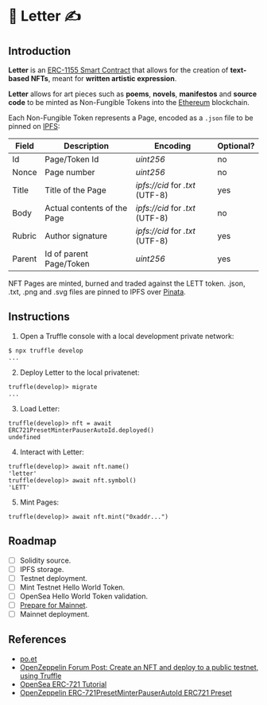 # 📜 Letter ✍️

## Introduction

**Letter** is an [ERC-1155 Smart Contract](https://eips.ethereum.org/EIPS/eip-1155) that allows for the creation of **text-based NFTs**, meant for **written artistic expression**.


**Letter** allows for art pieces such as **poems**, **novels**, **manifestos** and **source code** to be minted as Non-Fungible Tokens into the [Ethereum](https://ethereum.org/en/) blockchain.


Each Non-Fungible Token represents a Page, encoded as a `.json` file to be pinned on [IPFS](https://ipfs.io/):

<table class="tg">
<thead>
  <tr>
    <th class="tg-roi2">Field<br></th>
    <th class="tg-roi2">Description</th>
    <th class="tg-roi2">Encoding</th>
    <th class="tg-roi2">Optional?</th>
  </tr>
</thead>
<tbody>
  <tr>
    <td class="tg-9wq8">Id</td>
    <td class="tg-9wq8">Page/Token Id</td>
    <td class="tg-9wq8"><span style="font-style:italic">uint256</span></td>
    <td class="tg-9wq8">no</td>
  </tr>
  <tr>
    <td class="tg-9wq8">Nonce</td>
    <td class="tg-9wq8">Page number</td>
    <td class="tg-9wq8"><span style="font-style:italic">uint256</span></td>
    <td class="tg-9wq8">no</td>
  </tr>
  <tr>
    <td class="tg-9wq8">Title</td>
    <td class="tg-9wq8">Title of the Page</td>
    <td class="tg-9wq8"><span style="font-style:italic">ipfs://cid</span> for <span style="font-style:italic">.txt</span> (UTF-8)</td>
    <td class="tg-9wq8">yes</td>
  </tr>
  <tr>
    <td class="tg-9wq8">Body</td>
    <td class="tg-9wq8">Actual contents of the Page</td>
    <td class="tg-9wq8"><span style="font-style:italic">ipfs://cid</span> for <span style="font-style:italic">.txt</span> (UTF-8)</td>
    <td class="tg-9wq8">no</td>
  </tr>
  <tr>
    <td class="tg-0lax">Rubric</td>
    <td class="tg-baqh">Author signature</td>
    <td class="tg-0lax"><span style="font-style:italic">ipfs://cid </span>for <span style="font-style:italic">.txt</span> (UTF-8)</td>
    <td class="tg-baqh">yes</td>
  </tr>
  <tr>
    <td class="tg-9wq8">Parent</td>
    <td class="tg-9wq8">Id of parent Page/Token</td>
    <td class="tg-9wq8"><span style="font-style:italic">uint256</span></td>
    <td class="tg-9wq8">yes</td>
  </tr>
</tbody>
</table>

NFT Pages are minted, burned and traded against the LETT token.
.json, .txt, .png and .svg files are pinned to IPFS over [Pinata](https://pinata.cloud/). 

## Instructions

1. Open a Truffle console with a local development private network:
```
$ npx truffle develop
...
```

2. Deploy Letter to the local privatenet:
```
truffle(develop)> migrate
...
```

3. Load Letter:
```
truffle(develop)> nft = await ERC721PresetMinterPauserAutoId.deployed()
undefined
```

4. Interact with Letter:
```
truffle(develop)> await nft.name()
'letter'
truffle(develop)> await nft.symbol()
'LETT'
```

5. Mint Pages:
```
truffle(develop)> await nft.mint("0xaddr...")
```

## Roadmap

- [ ] Solidity source.
- [ ] IPFS storage.
- [ ] Testnet deployment.
- [ ] Mint Testnet Hello World Token.
- [ ] OpenSea Hello World Token validation.
- [ ] [Prepare for Mainnet](https://docs.openzeppelin.com/learn/preparing-for-mainnet).
- [ ] Mainnet deployment.

## References
 - [po.et](https://poetproject.medium.com/)
 - [OpenZeppelin Forum Post: Create an NFT and deploy to a public testnet, using Truffle](https://forum.openzeppelin.com/t/create-an-nft-and-deploy-to-a-public-testnet-using-truffle/2961)
 - [OpenSea ERC-721 Tutorial](https://docs.opensea.io/docs/1-structuring-your-smart-contract)
 - [OpenZeppelin ERC-721PresetMinterPauserAutoId ERC721 Preset](https://docs.openzeppelin.com/contracts/3.x/api/presets#ERC721PresetMinterPauserAutoId)
